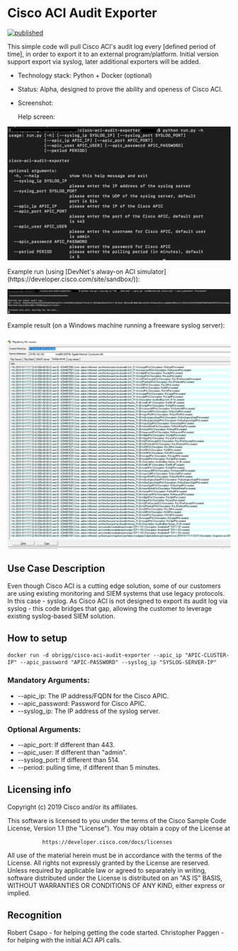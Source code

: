# Cisco ACI Audit Exporter
[![published](https://static.production.devnetcloud.com/codeexchange/assets/images/devnet-published.svg)](https://developer.cisco.com/codeexchange/github/repo/obrigg/cisco-aci-audit-exporter)

This simple code will pull Cisco ACI's audit log every [defined period of time], in order to export it to an external program/platform.
Initial version support export via syslog, later additional exporters will be added.
* Technology stack: Python + Docker (optional)
* Status:  Alpha, designed to prove the ability and openess of Cisco ACI.
* Screenshot:

    Help screen:
<p align="center">
<img src="help_screen.png">
</p>
    Example run (using [DevNet's alway-on ACI simulator](https://developer.cisco.com/site/sandbox/)):
<p align="center">
<img src="run_example.png">
</p>
    Example result (on a Windows machine running a freeware syslog server):
<p align="center">
<img src="syslog_view.png">
</p>

## Use Case Description

Even though Cisco ACI is a cutting edge solution, some of our customers are using existing monitoring and SIEM systems that use legacy protocols. In this case - syslog.
As Cisco ACI is not designed to export its audit log via syslog - this code bridges that gap, allowing the customer to leverage existing syslog-based SIEM solution.

## How to setup
```
docker run -d obrigg/cisco-aci-audit-exporter --apic_ip "APIC-CLUSTER-IP" --apic_password "APIC-PASSWORD" --syslog_ip "SYSLOG-SERVER-IP"
```
### Mandatory Arguments:
* --apic_ip: The IP address/FQDN for the Cisco APIC.
* --apic_password: Password for Cisco APIC.
* --syslog_ip: The IP address of the syslog server.

### Optional Arguments:
* --apic_port: If different than 443.
* --apic_user: If different than "admin".
* --syslog_port: If different than 514.
* --period: pulling time, if different than 5 minutes.

## Licensing info
Copyright (c) 2019 Cisco and/or its affiliates.

This software is licensed to you under the terms of the Cisco Sample
Code License, Version 1.1 (the "License"). You may obtain a copy of the
License at

               https://developer.cisco.com/docs/licenses

All use of the material herein must be in accordance with the terms of
the License. All rights not expressly granted by the License are
reserved. Unless required by applicable law or agreed to separately in
writing, software distributed under the License is distributed on an "AS
IS" BASIS, WITHOUT WARRANTIES OR CONDITIONS OF ANY KIND, either express
or implied.

## Recognition
Robert Csapo - for helping getting the code started.
Christopher Paggen - for helping with the initial ACI API calls.
